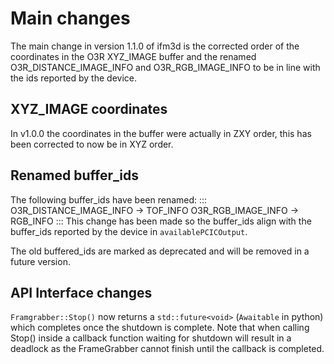 # Main changes
The main change in version 1.1.0 of ifm3d is the corrected order of the coordinates in the O3R XYZ_IMAGE buffer and the renamed O3R_DISTANCE_IMAGE_INFO and O3R_RGB_IMAGE_INFO to be in line with the ids reported by the device.


## XYZ_IMAGE coordinates
In v1.0.0 the coordinates in the buffer were actually in ZXY order, this has been corrected to now be in XYZ order.

## Renamed buffer_ids
The following buffer_ids have been renamed:
:::
O3R_DISTANCE_IMAGE_INFO -> TOF_INFO
O3R_RGB_IMAGE_INFO -> RGB_INFO
:::
This change has been made so the buffer_ids align with the buffer_ids reported by the device in `availablePCICOutput`.

The old buffered_ids are marked as deprecated and will be removed in a future version.

## API Interface changes
`Framgrabber::Stop()` now returns a `std::future<void>` (`Awaitable` in python) which completes once the shutdown is complete.
Note that when calling Stop() inside a callback function waiting for shutdown will result in a deadlock as the FrameGrabber cannot finish until the callback is completed.
